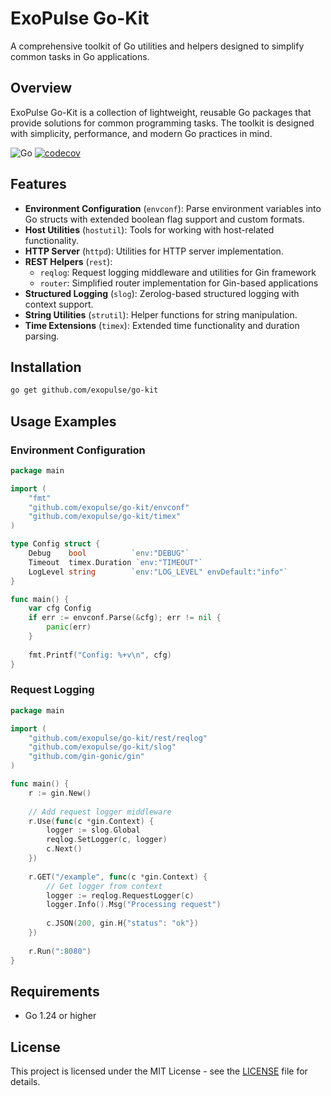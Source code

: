 # ExoPulse Go-Kit

A comprehensive toolkit of Go utilities and helpers designed to simplify common tasks in Go applications.

## Overview

ExoPulse Go-Kit is a collection of lightweight, reusable Go packages that provide solutions for common programming tasks. The toolkit is designed with simplicity, performance, and modern Go practices in mind.

![Go](https://github.com/exopulse/go-kit/workflows/Go/badge.svg)
[![codecov](https://codecov.io/gh/exopulse/go-kit/branch/main/graph/badge.svg)](https://codecov.io/gh/exopulse/go-kit)

## Features

- **Environment Configuration** (`envconf`): Parse environment variables into Go structs with extended boolean flag support and custom formats.
- **Host Utilities** (`hostutil`): Tools for working with host-related functionality.
- **HTTP Server** (`httpd`): Utilities for HTTP server implementation.
- **REST Helpers** (`rest`):
  - `reqlog`: Request logging middleware and utilities for Gin framework
  - `router`: Simplified router implementation for Gin-based applications
- **Structured Logging** (`slog`): Zerolog-based structured logging with context support.
- **String Utilities** (`strutil`): Helper functions for string manipulation.
- **Time Extensions** (`timex`): Extended time functionality and duration parsing.

## Installation

```bash
go get github.com/exopulse/go-kit
```

## Usage Examples

### Environment Configuration

```go
package main

import (
    "fmt"
    "github.com/exopulse/go-kit/envconf"
    "github.com/exopulse/go-kit/timex"
)

type Config struct {
    Debug    bool          `env:"DEBUG"`
    Timeout  timex.Duration `env:"TIMEOUT"`
    LogLevel string        `env:"LOG_LEVEL" envDefault:"info"`
}

func main() {
    var cfg Config
    if err := envconf.Parse(&cfg); err != nil {
        panic(err)
    }
    
    fmt.Printf("Config: %+v\n", cfg)
}
```

### Request Logging

```go
package main

import (
    "github.com/exopulse/go-kit/rest/reqlog"
    "github.com/exopulse/go-kit/slog"
    "github.com/gin-gonic/gin"
)

func main() {
    r := gin.New()
    
    // Add request logger middleware
    r.Use(func(c *gin.Context) {
        logger := slog.Global
        reqlog.SetLogger(c, logger)
        c.Next()
    })
    
    r.GET("/example", func(c *gin.Context) {
        // Get logger from context
        logger := reqlog.RequestLogger(c)
        logger.Info().Msg("Processing request")
        
        c.JSON(200, gin.H{"status": "ok"})
    })
    
    r.Run(":8080")
}
```

## Requirements

- Go 1.24 or higher

## License

This project is licensed under the MIT License - see the [LICENSE](LICENSE) file for details.
